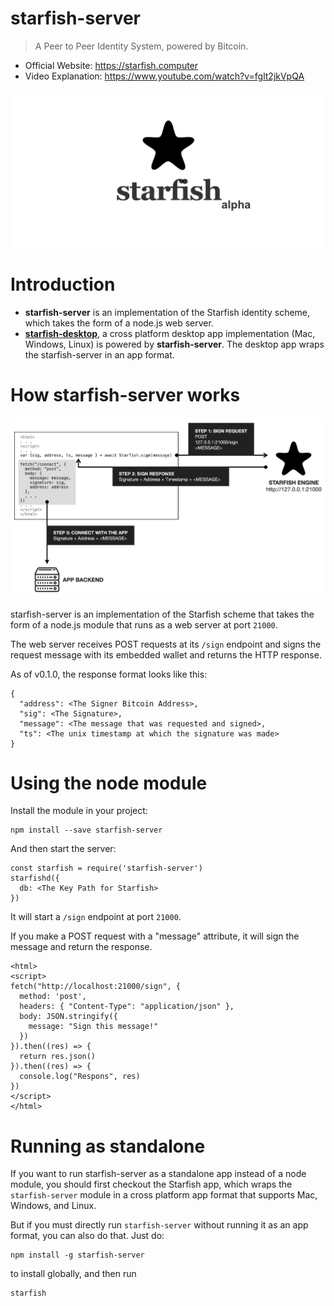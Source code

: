 # starfish-server

> A Peer to Peer Identity System, powered by Bitcoin.

- Official Website: https://starfish.computer
- Video Explanation: https://www.youtube.com/watch?v=fglt2jkVpQA

![poster](poster.png)

# Introduction

- **starfish-server** is an implementation of the Starfish identity scheme, which takes the form of a node.js web server.
- **[starfish-desktop](https://github.com/sobachef/starfish-desktop)**, a cross platform desktop app implementation (Mac, Windows, Linux) is powered by **starfish-server**. The desktop app wraps the starfish-server in an app format.


# How starfish-server works

![workflow](workflow.png)

starfish-server is an implementation of the Starfish scheme that takes the form of a node.js module that runs as a web server at port `21000`.

The web server receives POST requests at its `/sign` endpoint and signs the request message with its embedded wallet and returns the HTTP response.

As of v0.1.0, the response format looks like this:

```
{
  "address": <The Signer Bitcoin Address>,
  "sig": <The Signature>,
  "message": <The message that was requested and signed>,
  "ts": <The unix timestamp at which the signature was made>
}
```

# Using the node module

Install the module in your project:

```
npm install --save starfish-server
```

And then start the server:

```
const starfish = require('starfish-server')
starfishd({
  db: <The Key Path for Starfish>
})
```

It will start a `/sign` endpoint at port `21000`.

If you make a POST request with a "message" attribute, it will sign the message and return the response.

```
<html>
<script>
fetch("http://localhost:21000/sign", {
  method: 'post',
  headers: { "Content-Type": "application/json" },
  body: JSON.stringify({
    message: "Sign this message!"
  })
}).then((res) => {
  return res.json()
}).then((res) => {
  console.log("Respons", res)
})
</script>
</html>
```

# Running as standalone

If you want to run starfish-server as a standalone app instead of a node module, you should first checkout the Starfish app, which wraps the `starfish-server` module in a cross platform app format that supports Mac, Windows, and Linux.

But if you must directly run `starfish-server` without running it as an app format, you can also do that. Just do:

```
npm install -g starfish-server
```

to install globally, and then run

```
starfish 
```
